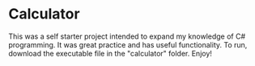 # Calculator
This was a self starter project intended to expand my knowledge of C# programming. It was great practice and has useful functionality. To run, download the executable file in the "calculator" folder. Enjoy!
